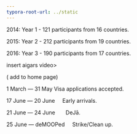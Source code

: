 ```yaml
---
typora-root-url: ../static
---
```


2014:  Year 1	- 	121 participants from 16 countries.

2015:  Year 2  -      	212 participants from 19 countries. 

2016:  Year 3  - 	190 participants from 17 countries.



insert aigars video>



( add to home page)

1 March —  31 May		Visa applications accepted.

17 June  —  20 June     		Early arrivals. 

21 June  —   24 June      	DeJā.

25 June  —  deMOOPed      Strike/Clean up.

